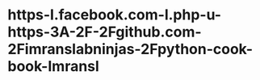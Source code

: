 # https-l.facebook.com-l.php-u-https-3A-2F-2Fgithub.com-2Fimranslabninjas-2Fpython-cook-book-Imransl